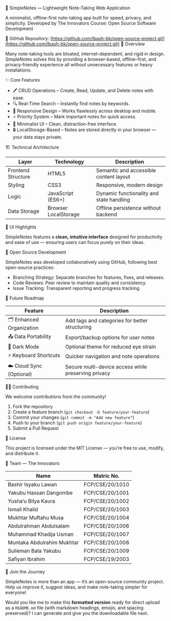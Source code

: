  📝 SimpleNotes — Lightweight Note-Taking Web Application

A minimalist, offline-first note-taking app built for speed, privacy, and simplicity.
Developed by The Innovators Course: Open Source Software Development

🔗 GitHub Repository: [https://github.com/lbash-bk/open-source-project.git](https://github.com/lbash-bk/open-source-project.git)
 🚀 Overview

Many note-taking tools are bloated, internet-dependent, and rigid in design.
SimpleNotes solves this by providing a browser-based, offline-first, and privacy-friendly experience  all without unnecessary features or heavy installations.


✨ Core Features

* 🖊️ CRUD Operations – Create, Read, Update, and Delete notes with ease.
* 🔍 Real-Time Search – Instantly find notes by keywords.
* 📱 Responsive Design – Works flawlessly across desktop and mobile.
* ⭐ Priority System – Mark important notes for quick access.
* 🎨 Minimalist UI – Clean, distraction-free interface.
* 🔒 LocalStorage-Based – Notes are stored directly in your browser — your data stays private.


🏗️ Technical Architecture

| Layer                  | Technology           | Description                              |
| ---------------------- | -------------------- | ---------------------------------------- |
| Frontend Structure | HTML5                | Semantic and accessible content layout   |
| Styling            | CSS3                 | Responsive, modern design                |
| Logic              | JavaScript (ES6+)    | Dynamic functionality and state handling |
| Data Storage       | Browser LocalStorage | Offline persistence without backend      |

 📸 UI Highlights

SimpleNotes features a **clean, intuitive interface** designed for productivity and ease of use — ensuring users can focus purely on their ideas.

🤝 Open Source Development

SimpleNotes was developed collaboratively using GitHub, following best open-source practices:

* Branching Strategy: Separate branches for features, fixes, and releases.
* Code Reviews: Peer review to maintain quality and consistency.
* Issue Tracking: Transparent reporting and progress tracking.

 🧭 Future Roadmap

| Feature                       | Description                                         |
| ----------------------------- | --------------------------------------------------- |
| 🗂️ Enhanced Organization  | Add tags and categories for better structuring      |
| 📤 Data Portability       | Export/backup options for user notes                |
| 🌙 Dark Mode              | Optional theme for reduced eye strain               |
| ⚡ Keyboard Shortcuts     | Quicker navigation and note operations              |
| ☁️ Cloud Sync (Optional)  | Secure multi-device access while preserving privacy |


 🧑‍💻 Contributing

We welcome contributions from the community!

1. Fork the repository
2. Create a feature branch (`git checkout -b feature/your-feature`)
3. Commit your changes (`git commit -m "Add new feature"`)
4. Push to your branch (`git push origin feature/your-feature`)
5. Submit a Pull Request

 📜 License

This project is licensed under the MIT License — you’re free to use, modify, and distribute it.


 👥 Team — The Innovators

| Name                       | Matric No.      |
| -------------------------- | --------------- |
| Bashir Isyaku Lawan        | FCP/CSE/20/1010 |  | GROUP LEADER | GITHUB ACCOUNT: lbash-bk |
| Yakubu Hassan Dangombe     | FCP/CSE/20/1001 |
| Yusha’u Bilya Kaura        | FCP/CSE/20/1002 |
| Ismail Khalid              | FCP/CSE/20/1003 |
| Mukhtar Muftahu Musa       | FCP/CSE/20/1004 |
| Abdulrahman Abdulsalam     | FCP/CSE/20/1006 |
| Muhammad Khadija Usman     | FCP/CSE/20/1007 |
| Muntaka Abdulrahim Mukhtar | FCP/CSE/20/1008 |
| Sulieman Bala Yakubu       | FCP/CSE/20/1009 |
| Safiyan Ibrahim            | FCP/CSE/19/2003 |


 💬 Join the Journey

SimpleNotes is more than an app — it’s an open-source community project.
Help us improve it, suggest ideas, and make note-taking simpler for everyone!


Would you like me to make this **formatted version** ready for direct upload as a `README.md` file (with markdown headings, emojis, and spacing preserved)? I can generate and give you the downloadable file next.
